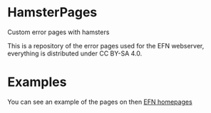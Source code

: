 HamsterPages
============

Custom error pages with hamsters

This is a repository of the error pages used for the EFN webserver, everything is distributed under CC BY-SA 4.0.


Examples
============

You can see an example of the pages on then [EFN homepages](https://efn.no/error/efn)
